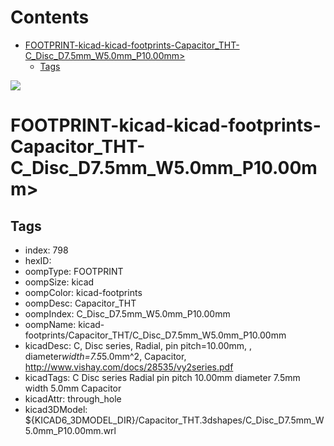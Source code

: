 



Contents
========

* [FOOTPRINT-kicad-kicad-footprints-Capacitor_THT-C_Disc_D7.5mm_W5.0mm_P10.00mm>](#footprint-kicad-kicad-footprints-capacitor_tht-c_disc_d75mm_w50mm_p1000mm)
	* [Tags](#tags)
  
![][im]
# FOOTPRINT-kicad-kicad-footprints-Capacitor_THT-C_Disc_D7.5mm_W5.0mm_P10.00mm>

## Tags

- index: 798
- hexID: 
- oompType: FOOTPRINT
- oompSize: kicad
- oompColor: kicad-footprints
- oompDesc: Capacitor_THT
- oompIndex: C_Disc_D7.5mm_W5.0mm_P10.00mm
- oompName: kicad-footprints/Capacitor_THT/C_Disc_D7.5mm_W5.0mm_P10.00mm
- kicadDesc: C, Disc series, Radial, pin pitch=10.00mm, , diameter*width=7.5*5.0mm^2, Capacitor, http://www.vishay.com/docs/28535/vy2series.pdf
- kicadTags: C Disc series Radial pin pitch 10.00mm  diameter 7.5mm width 5.0mm Capacitor
- kicadAttr: through_hole
- kicad3DModel: ${KICAD6_3DMODEL_DIR}/Capacitor_THT.3dshapes/C_Disc_D7.5mm_W5.0mm_P10.00mm.wrl



[im]: image.png
